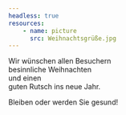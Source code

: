 ```yaml
---
headless: true
resources:
    - name: picture
      src: Weihnachtsgrüße.jpg
---
```


Wir wünschen allen Besuchern  
besinnliche Weihnachten  
und einen  
guten Rutsch ins neue Jahr.

Bleiben oder werden Sie gesund!